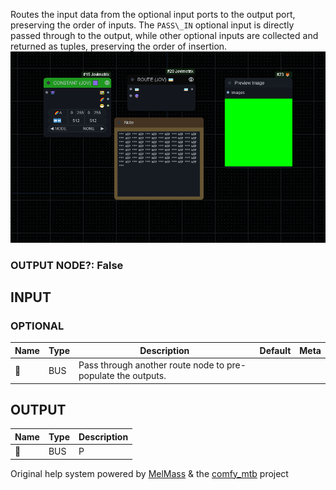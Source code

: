   
Routes the input data from the optional input ports to the output port, preserving the order of inputs. The `PASS\_IN` optional input is directly passed through to the output, while other optional inputs are collected and returned as tuples, preserving the order of insertion.  
![ROUTE](https://raw.githubusercontent.com/Amorano/Jovimetrix-examples/master/node/ROUTE/ROUTE.png)
### OUTPUT NODE?: False
INPUT
-----
### OPTIONAL
| Name | Type | Description | Default | Meta |
| --- | --- | --- | --- | --- |
| 🚌 | BUS | Pass through another route node to pre-populate the outputs. |  |  |
OUTPUT
------
| Name | Type | Description |
| --- | --- | --- |
| 🚌 | BUS | P |
Original help system powered by [MelMass](https://github.com/melMass) & the [comfy\_mtb](https://github.com/melMass/comfy_mtb) project